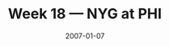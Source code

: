 ---
layout: game
title: Week 18 — NYG at PHI
season: 2006
game_id: 2006_18_NYG_PHI
week: 18
date: 2007-01-07
home_team: PHI
away_team: NYG
final_home: 23
final_away: 20
pbp_url: /assets/data/pbp/2006/2006_18_NYG_PHI.csv.gz
---